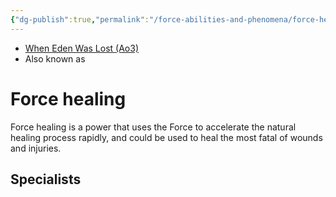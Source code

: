 ```yaml
---
{"dg-publish":true,"permalink":"/force-abilities-and-phenomena/force-healing/","tags":["universal","utility","control","alter","forcepower"]}
---
```


- [When Eden Was Lost (Ao3)](https://archiveofourown.org/works/19334440/chapters/45992584)
- Also known as 
# Force healing
Force healing is a power that uses the Force to accelerate the natural healing process rapidly, and could be used to heal the most fatal of wounds and injuries.

**Specialists**
- 